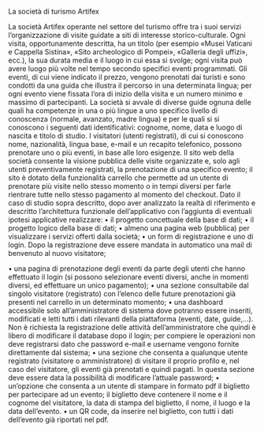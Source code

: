 La società di turismo Artifex

La società Artifex operante nel settore del turismo offre tra i suoi servizi
l’organizzazione di visite guidate a siti di interesse storico-culturale. Ogni visita,
opportunamente descritta, ha un titolo (per esempio «Musei Vaticani e Cappella
Sistina», «Sito archeologico di Pompei», «Galleria degli uffizi», ecc.), la sua durata
media e il luogo in cui essa si svolge; ogni visita può avere luogo più volte nel tempo
secondo specifici eventi programmati. Gli eventi, di cui viene indicato il prezzo,
vengono prenotati dai turisti e sono condotti da una guida che illustra il percorso in
una determinata lingua; per ogni evento viene fissata l’ora di inizio della visita e un
numero minimo e massimo di partecipanti. La società si avvale di diverse guide
ognuna delle quali ha competenze in una o più lingue a uno specifico livello di
conoscenza (normale, avanzato, madre lingua) e per le quali si si conoscono i
seguenti dati identificativi: cognome, nome, data e luogo di nascita e titolo di studio. I
visitatori (utenti registrati), di cui si conoscono nome, nazionalità, lingua base, e-mail
e un recapito telefonico, possono prenotare uno o più eventi, in base alle loro
esigenze.
Il sito web della società consente la visione pubblica delle visite organizzate e, solo
agli utenti preventivamente registrati, la prenotazione di una specifico evento; il sito è
dotato della funzionalità carrello che permette ad un utente di prenotare più visite nello
stesso momento o in tempi diversi per farle rientrare tutte nello stesso pagamento al
momento del checkout.
Dato il caso di studio sopra descritto, dopo aver analizzato la realtà di riferimento e
descritto l’architettura funzionale dell’applicativo con l’aggiunta di eventuali ipotesi
applicative realizzare:
• il progetto concettuale della base di dati;
• il progetto logico della base di dati;
• almeno una pagina web (pubblica) per visualizzare i servizi offerti dalla società;
• un form di registrazione e uno di login. Dopo la registrazione deve essere
mandata in automatico una mail di benvenuto al nuovo visitatore;

• una pagina di prenotazione degli eventi da parte degli utenti che hanno
effettuato il login (si possono selezionare eventi diversi, anche in momenti
diversi, ed effettuare un unico pagamento);
• una sezione consultabile dal singolo visitatore (registrato) con l’elenco delle
future prenotazioni già presenti nel carrello in un determinato momento;
• una dashboard accessibile solo all’amministratore di sistema dove potranno
essere inseriti, modificati e letti tutti i dati rilevanti della piattaforma (eventi,
date, guide,...). Non è richiesta la registrazione delle attività dell’amministratore
che quindi è libero di modificare il database dopo il login; per compiere le
operazioni non deve registrarsi dato che password e-mail e username vengono
fornite direttamente dal sistema;
• una sezione che consenta a qualunque utente registrato (visitatore o
amministratore) di visitare il proprio profilo e, nel caso del visitatore, gli eventi
già prenotati e quindi pagati. In questa sezione deve essere data la possibilità
di modificare l’attuale password;
• un’opzione che consenta a un utente di stampare in formato pdf il biglietto per
partecipare ad un evento; il biglietto deve contenere il nome e il cognome del
visitatore, la data di stampa del biglietto, il nome, il luogo e la data dell’evento.
• un QR code, da inserire nel biglietto, con tutti i dati dell’evento già riportati nel
pdf.
